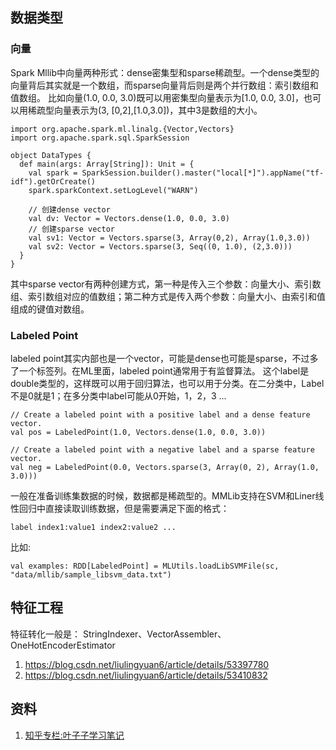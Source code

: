 ## 数据类型
### 向量
Spark Mllib中向量两种形式：dense密集型和sparse稀疏型。一个dense类型的向量背后其实就是一个数组，而sparse向量背后则是两个并行数组：索引数组和值数组。
比如向量(1.0, 0.0, 3.0)既可以用密集型向量表示为[1.0, 0.0, 3.0]，也可以用稀疏型向量表示为(3, [0,2],[1.0,3.0])，其中3是数组的大小。

```
import org.apache.spark.ml.linalg.{Vector,Vectors}
import org.apache.spark.sql.SparkSession

object DataTypes {
  def main(args: Array[String]): Unit = {
    val spark = SparkSession.builder().master("local[*]").appName("tf-idf").getOrCreate()
    spark.sparkContext.setLogLevel("WARN")

    // 创建dense vector
    val dv: Vector = Vectors.dense(1.0, 0.0, 3.0)
    // 创建sparse vector
    val sv1: Vector = Vectors.sparse(3, Array(0,2), Array(1.0,3.0))
    val sv2: Vector = Vectors.sparse(3, Seq((0, 1.0), (2,3.0)))
  }
}
```

其中sparse vector有两种创建方式，第一种是传入三个参数：向量大小、索引数组、索引数组对应的值数组；第二种方式是传入两个参数：向量大小、由索引和值组成的键值对数组。

### Labeled Point
labeled point其实内部也是一个vector，可能是dense也可能是sparse，不过多了一个标签列。在ML里面，labeled point通常用于有监督算法。
这个label是double类型的，这样既可以用于回归算法，也可以用于分类。在二分类中，Label不是0就是1；在多分类中label可能从0开始，1，2，3 ...

```
// Create a labeled point with a positive label and a dense feature vector.
val pos = LabeledPoint(1.0, Vectors.dense(1.0, 0.0, 3.0))

// Create a labeled point with a negative label and a sparse feature vector.
val neg = LabeledPoint(0.0, Vectors.sparse(3, Array(0, 2), Array(1.0, 3.0)))
```

一般在准备训练集数据的时候，数据都是稀疏型的。MMLib支持在SVM和Liner线性回归中直接读取训练数据，但是需要满足下面的格式：

```
label index1:value1 index2:value2 ...
```
比如:
```
val examples: RDD[LabeledPoint] = MLUtils.loadLibSVMFile(sc, "data/mllib/sample_libsvm_data.txt")
```

## 特征工程
特征转化一般是：
StringIndexer、VectorAssembler、OneHotEncoderEstimator

1. https://blog.csdn.net/liulingyuan6/article/details/53397780
2. https://blog.csdn.net/liulingyuan6/article/details/53410832

## 资料
1. [知乎专栏:叶子子学习笔记](https://zhuanlan.zhihu.com/liulingyuan)
